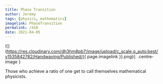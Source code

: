 ```yaml
---
title: Phase Transition
author: Jeremy
tags: [physics, mathematics]
imagelink: PhaseTransition
permalink: /418
date: 2021-04-05
---
```


![](https://res.cloudinary.com/dh3hm8pb7/image/upload/c_scale,q_auto:best/v1535842782/Handwaving/Published/{{ page.imagelink }}.png){: .centre-image }

Those who achieve a ratio of one get to call themselves mathematical physicists.
